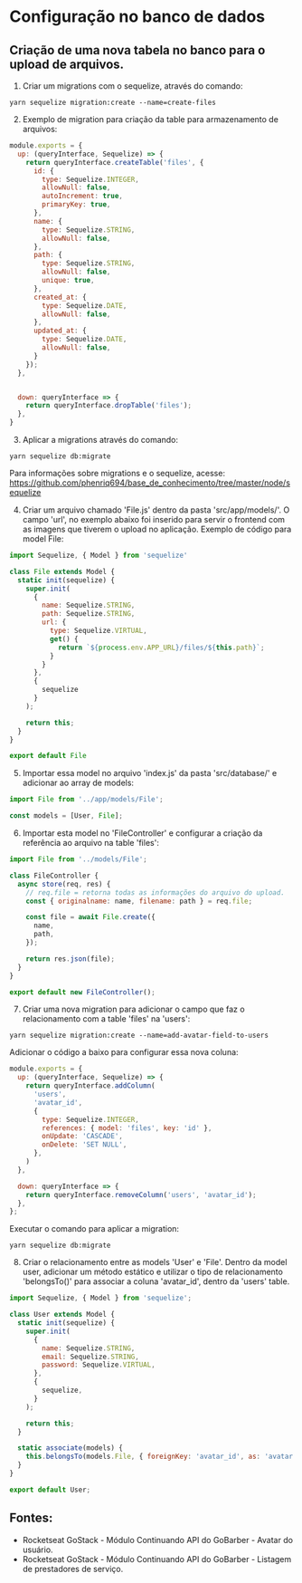 # Configuração no banco de dados
## Criação de uma nova tabela no banco para o upload de arquivos.

1. Criar um migrations com o sequelize, através do comando:
```
yarn sequelize migration:create --name=create-files
```
2. Exemplo de migration para criação da table para armazenamento de arquivos:
```javascript
module.exports = {
  up: (queryInterface, Sequelize) => { 
    return queryInterface.createTable('files', {
      id: {
        type: Sequelize.INTEGER,
        allowNull: false,
        autoIncrement: true,
        primaryKey: true,
      },
      name: {
        type: Sequelize.STRING,
        allowNull: false,
      },
      path: {
        type: Sequelize.STRING,
        allowNull: false,
        unique: true,
      },
      created_at: {
        type: Sequelize.DATE,
        allowNull: false,
      },
      updated_at: {
        type: Sequelize.DATE,
        allowNull: false,
      }
    });
  },


  down: queryInterface => { 
    return queryInterface.dropTable('files');
  },
}
```
3. Aplicar a migrations através do comando:
```
yarn sequelize db:migrate
```
Para informações sobre migrations e o sequelize, acesse: https://github.com/phenriq694/base_de_conhecimento/tree/master/node/sequelize

4. Criar um arquivo chamado 'File.js' dentro da pasta 'src/app/models/'. O campo 'url', no exemplo abaixo foi inserido para servir o frontend com as imagens que tiverem o upload no aplicação. Exemplo de código para model File:
```javascript
import Sequelize, { Model } from 'sequelize'

class File extends Model {
  static init(sequelize) {
    super.init(
      {
        name: Sequelize.STRING,
        path: Sequelize.STRING,
        url: {
          type: Sequelize.VIRTUAL,
          get() {
            return `${process.env.APP_URL}/files/${this.path}`;
          }
        }
      },
      {
        sequelize
      }
    );

    return this;
  }
}

export default File
```
5. Importar essa model no arquivo 'index.js' da pasta 'src/database/' e adicionar ao array de models:
```javascript
import File from '../app/models/File';

const models = [User, File];
```
6. Importar esta model no 'FileController' e configurar a criação da referência ao arquivo na table 'files':
```javascript
import File from '../models/File';

class FileController {
  async store(req, res) {
    // req.file = retorna todas as informações do arquivo do upload.
    const { originalname: name, filename: path } = req.file;

    const file = await File.create({
      name, 
      path,
    });

    return res.json(file);
  }
}

export default new FileController();
```

7. Criar uma nova migration para adicionar o campo que faz o relacionamento com a table 'files' na 'users':
```
yarn sequelize migration:create --name=add-avatar-field-to-users
```
Adicionar o código a baixo para configurar essa nova coluna:
```javascript
module.exports = {
  up: (queryInterface, Sequelize) => {
    return queryInterface.addColumn(
      'users', 
      'avatar_id',
      {
        type: Sequelize.INTEGER, 
        references: { model: 'files', key: 'id' },
        onUpdate: 'CASCADE', 
        onDelete: 'SET NULL',
      },
    )
  },

  down: queryInterface => {
    return queryInterface.removeColumn('users', 'avatar_id');
  },
};
```
Executar o comando para aplicar a migration:
```
yarn sequelize db:migrate
```
8. Criar o relacionamento entre as models 'User' e 'File'. Dentro da model user, adicionar um método estático e utilizar o tipo de relacionamento 'belongsTo()' para associar a coluna 'avatar_id', dentro da 'users' table. 
```javascript
import Sequelize, { Model } from 'sequelize';

class User extends Model {
  static init(sequelize) {
    super.init(
      {
        name: Sequelize.STRING,
        email: Sequelize.STRING,
        password: Sequelize.VIRTUAL,
      },
      {
        sequelize,
      }
    );

    return this;
  }

  static associate(models) {
    this.belongsTo(models.File, { foreignKey: 'avatar_id', as: 'avatar' });
  }
}

export default User;
```

## Fontes: 
- Rocketseat GoStack - Módulo Continuando API do GoBarber - Avatar do usuário. 
- Rocketseat GoStack - Módulo Continuando API do GoBarber - Listagem de prestadores de serviço.